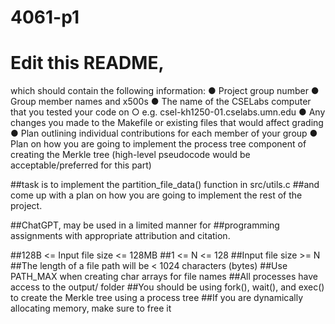 # 4061-p1
# Edit this README, 
which should contain the following
information:
● Project group number
● Group member names and x500s
● The name of the CSELabs computer that you tested your code on
  ○ e.g. csel-kh1250-01.cselabs.umn.edu
● Any changes you made to the Makefile or existing files that would affect grading
● Plan outlining individual contributions for each member of your group
● Plan on how you are going to implement the process tree component of creating the Merkle tree
(high-level pseudocode would be acceptable/preferred for this part)

##task is to implement the partition_file_data() function in src/utils.c
##and come up with a plan on how you are going to implement the rest of the project.

##ChatGPT, may be used in a limited manner for
##programming assignments with appropriate attribution and citation.


##128B <= Input file size <= 128MB
##1 <= N <= 128
##Input file size >= N
##The length of a file path will be < 1024 characters (bytes)
##Use PATH_MAX when creating char arrays for file names
##All processes have access to the output/ folder
##You should be using fork(), wait(), and exec() to create the Merkle tree using a process tree
##If you are dynamically allocating memory, make sure to free it

